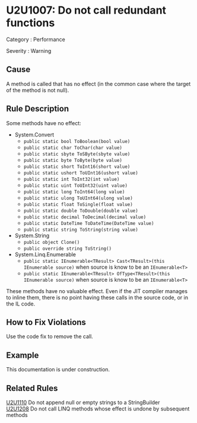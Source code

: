 # U2U1007: Do not call redundant functions

Category : Performance

Severity : Warning

## Cause

A method is called that has no effect (in the common case where the target of the method is not null).

## Rule Description

Some methods have no effect:

- System.Convert
  - `public static bool ToBoolean(bool value)`
  - `public static char ToChar(char value)`
  - `public static sbyte ToSByte(sbyte value)`
  - `public static byte ToByte(byte value)`
  - `public static short ToInt16(short value)`
  - `public static ushort ToUInt16(ushort value)`
  - `public static int ToInt32(int value)`
  - `public static uint ToUInt32(uint value)`
  - `public static long ToInt64(long value)`
  - `public static ulong ToUInt64(ulong value)`
  - `public static float ToSingle(float value)`
  - `public static double ToDouble(double value)`
  - `public static decimal ToDecimal(decimal value)`
  - `public static DateTime ToDateTime(DateTime value)`
  - `public static string ToString(string value)`
- System.String
  - `public object Clone()`
  - `public override string ToString()`
- System.Linq.Enumerable
  - `public static IEnumerable<TResult> Cast<TResult>(this IEnumerable source)` when source is know to be an `IEnumerable<T>`
  - `public static IEnumerable<TResult> OfType<TResult>(this IEnumerable source)` when source is know to be an `IEnumerable<T>`

These methods have no valuable effect. Even if the JIT compiler manages to inline them, there is no point having these calls
in the source code, or in the IL code.

## How to Fix Violations

Use the code fix to remove the call.

## Example

This documentation is under construction.

## Related Rules

[U2U1110](U2U1110.md) Do not append null or empty strings to a StringBuilder  
[U2U1208](U2U1208.md) Do not call LINQ methods whose effect is undone by subsequent methods